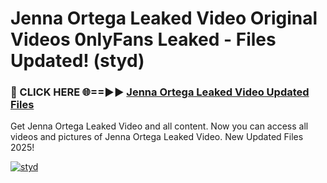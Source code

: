 # Jenna Ortega Leaked Video Original Videos 0nlyFans Leaked - Files Updated! (styd)

<h3>🔴 CLICK HERE 🌐==►► <a href="https://tinyurl.com/2jnfzry5" rel="nofollow">Jenna Ortega Leaked Video Updated Files</a></h3>

Get Jenna Ortega Leaked Video and all content. Now you can access all videos and pictures of Jenna Ortega Leaked Video. New Updated Files 2025!

[![styd](https://i.imgur.com/GyGTBgg.gif)](https://tinyurl.com/2jnfzry5)
